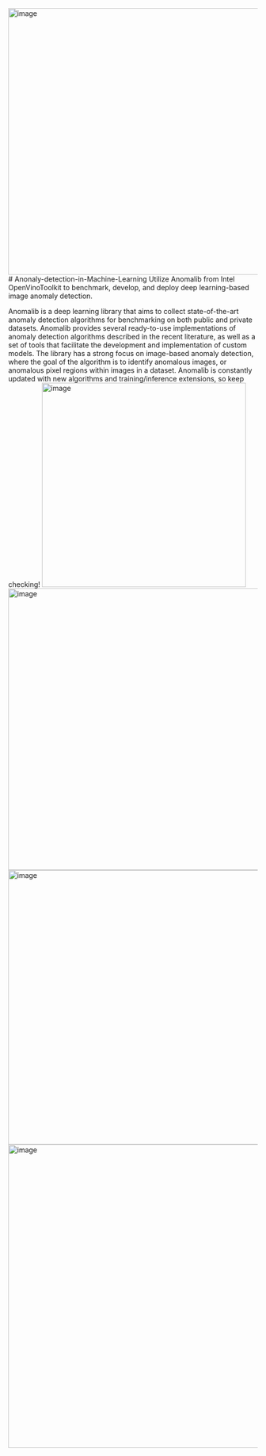 <img width="538" alt="image" src="https://user-images.githubusercontent.com/95389785/236896069-df82886e-1d5e-48a4-a1e0-4c8330fd4999.png">
# Anonaly-detection-in-Machine-Learning
Utilize Anomalib from Intel OpenVinoToolkit to benchmark, develop, and deploy deep learning-based image anomaly detection.




Anomalib is a deep learning library that aims to collect state-of-the-art anomaly detection algorithms for benchmarking on both public and private datasets. 
Anomalib provides several ready-to-use implementations of anomaly detection algorithms described in the recent literature, as well as a set of tools that facilitate the development and implementation of custom models. 
The library has a strong focus on image-based anomaly detection, where the goal of the algorithm is to identify anomalous images, or anomalous pixel regions within images in a dataset. 
Anomalib is constantly updated with new algorithms and training/inference extensions, so keep checking!
<img width="412" alt="image" src="https://user-images.githubusercontent.com/95389785/236896666-5069e818-7bd8-4196-ac99-54cca23ddd3a.png">
<img width="568" alt="image" src="https://user-images.githubusercontent.com/95389785/236896699-8b4edb2f-d280-45f3-a164-25c6cbe0a1cf.png">
<img width="554" alt="image" src="https://user-images.githubusercontent.com/95389785/236896748-d5ea52d9-58e0-49f7-9b41-be5935dfe058.png">
<img width="612" alt="image" src="https://user-images.githubusercontent.com/95389785/236896782-709c2185-9419-4bbc-b294-b8aa541e63bf.png">
